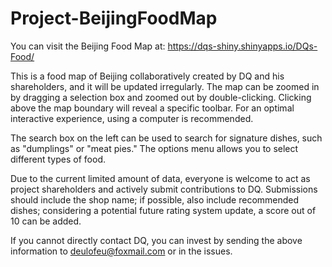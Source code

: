 # Project-BeijingFoodMap
You can visit the Beijing Food Map at: https://dqs-shiny.shinyapps.io/DQs-Food/

This is a food map of Beijing collaboratively created by DQ and his shareholders, and it will be updated irregularly.
The map can be zoomed in by dragging a selection box and zoomed out by double-clicking. Clicking above the map boundary will reveal a specific toolbar. For an optimal interactive experience, using a computer is recommended.

The search box on the left can be used to search for signature dishes, such as "dumplings" or "meat pies." The options menu allows you to select different types of food.

Due to the current limited amount of data, everyone is welcome to act as project shareholders and actively submit contributions to DQ. Submissions should include the shop name; if possible, also include recommended dishes; considering a potential future rating system update, a score out of 10 can be added.

If you cannot directly contact DQ, you can invest by sending the above information to deulofeu@foxmail.com or in the issues.


